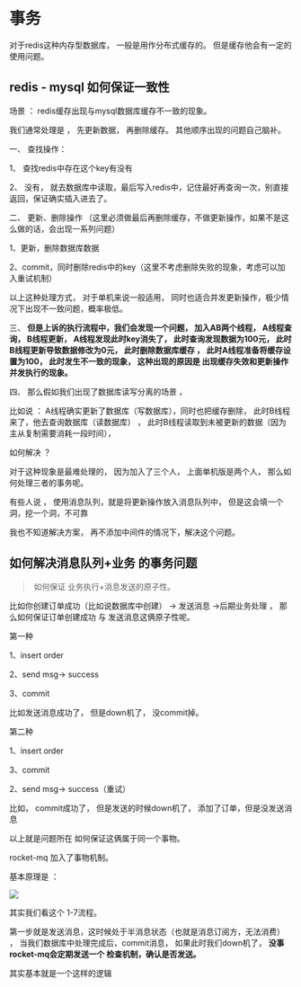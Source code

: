 # 事务

对于redis这种内存型数据库， 一般是用作分布式缓存的。 但是缓存他会有一定的使用问题。 

## redis - mysql 如何保证一致性

场景 ： redis缓存出现与mysql数据库缓存不一致的现象。 

我们通常处理是 ， 先更新数据， 再删除缓存。 其他顺序出现的问题自己脑补。

一、 查找操作： 

1、 查找redis中存在这个key有没有

2、 没有， 就去数据库中读取，最后写入redis中，记住最好再查询一次，别直接返回，保证确实插入进去了。

二、 更新、删除操作 （这里必须做最后再删除缓存，不做更新操作，如果不是这么做的话，会出现一系列问题）

1、更新，删除数据库数据

2、commit，同时删除redis中的key（这里不考虑删除失败的现象，考虑可以加入重试机制）

以上这种处理方式， 对于单机来说一般适用， 同时也适合并发更新操作，极少情况下出现不一致问题，概率极低。

三、 **但是上诉的执行流程中，我们会发现一个问题， 加入AB两个线程， A线程查询， B线程更新， A线程发现此时key消失了， 此时查询发现数据为100元， 此时B线程更新导致数据修改为0元， 此时删除数据库缓存 ， 此时A线程准备将缓存设置为100， 此时发生不一致的现象， 这种出现的原因是 出现缓存失效和更新操作并发执行的现象。**



四、 那么假如我们出现了数据库读写分离的场景 ， 

比如说 ： A线程确实更新了数据库（写数据库），同时也把缓存删除， 此时B线程来了，他去查询数据库（读数据库） ， 此时B线程读取到未被更新的数据（因为主从复制需要消耗一段时间）， 

如何解决 ？ 

对于这种现象是最难处理的， 因为加入了三个人， 上面单机版是两个人， 那么如何处理三者的事务呢。 

有些人说 ， 使用消息队列，就是将更新操作放入消息队列中， 但是这会填一个洞，挖一个洞，不可靠

我也不知道解决方案， 再不添加中间件的情况下，解决这个问题。





## 如何解决消息队列+业务 的事务问题

> ​	如何保证 业务执行+消息发送的原子性。 



比如你创建订单成功（比如说数据库中创建） -> 发送消息 ->后期业务处理 ， 那么如何保证订单创建成功 与 发送消息这俩原子性呢。 



第一种

1、insert order 

2、send msg-> success

3、commit

比如发送消息成功了， 但是down机了， 没commit掉。

 



第二种

1、insert order 

3、commit

2、send msg-> success（重试）

比如， commit成功了， 但是发送的时候down机了， 添加了订单，但是没发送消息



以上就是问题所在 如何保证这俩属于同一个事物。 



rocket-mq 加入了事物机制。 

基本原理是 ： 

![](https://tyut.oss-accelerate.aliyuncs.com/image/2020-30-33/b6625fad-62ae-4ef9-a665-dd440d77442e.png?x-oss-process=style/template01)

其实我们看这个 1-7流程。 

第一步就是发送消息，这时候处于半消息状态（也就是消息订阅方，无法消费） ， 当我们数据库中处理完成后，commit消息， 如果此时我们down机了， **没事rocket-mq会定期发送一个 检查机制，确认是否发送。**

其实基本就是一个这样的逻辑